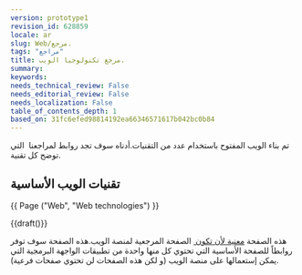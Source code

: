 ```yaml
---
version: prototype1
revision_id: 628859
locale: ar
slug: Web/مرجع.
tags: "مراجع"
title: مرجع تكنولوجيا الويب.
summary: 
keywords: 
needs_technical_review: False
needs_editorial_review: False
needs_localization: False
table_of_contents_depth: 1
based_on: 31fc6efed98814192ea66346571617b042bc0b84
---
```

<p>تم بناء الويب المفتوح باستخدام عدد من التقنيات.أدناه سوف تجد روابط لمراجعنا&nbsp; التي توضح كل تقنية.</p>
<div class="row topicpage-table">
 <div class="section">
  <h2 class="Documentation">تقنيات الويب الأساسية</h2>
  <p>{{ Page ("Web", "Web technologies") }}</p>
 </div>
 <div class="section">
  <p>{{draft()}}</p>
  <p>هذه الصفحة <a href="/en-US/docs/Project:MDN/Plans_and_status/Web_platform">معنية لأن تكون&nbsp;</a> الصفحة المرجعية لمنصة الويب.هذه الصفحة سوف توفر روابطاً للصفحة الأساسية التي تحتوي كل منها واحدة من تطبيقات الواجهة البرمجية التي يمكن إستعمالها على منصة الويب (و لكن هذه الصفحات لن تحتوي صفحات فرعية).</p>
 </div>
</div>
<p>&nbsp;</p>

